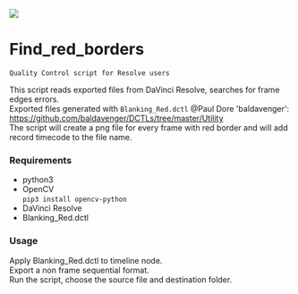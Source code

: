![](image/logo.png)

# Find_red_borders
`Quality Control script for Resolve users`

This script reads exported files from DaVinci Resolve, searches for frame edges errors.  
Exported files generated with `Blanking_Red.dctl`
@Paul Dore 'baldavenger': https://github.com/baldavenger/DCTLs/tree/master/Utility  
The script will create a png file for every frame with red border and will add record timecode to the file name.
### Requirements
* python3
* OpenCV  
`pip3 install opencv-python`
* DaVinci Resolve
* Blanking_Red.dctl

### Usage
Apply Blanking_Red.dctl to timeline node.  
Export a non frame sequential format.  
Run the script, choose the source file and destination folder.
